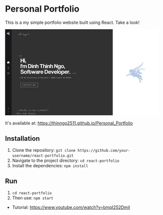 # Personal Portfolio

This is a my simple portfolio website built using React. Take a look!


![alt text](<Screenshot 2024-04-21 at 3.14.31 PM.png>)

It's available at: https://thinngo2511.github.io/Personal_Portfolio
## Installation

1. Clone the repository: `git clone https://github.com/your-username/react-portfolio.git`
2. Navigate to the project directory: `cd react-portfolio`
3. Install the dependencies: `npm install`

## Run
1. `cd react-portfolio`
2. Then use: `npm start`

- Tutorial: https://www.youtube.com/watch?v=bmpI252DmiI



